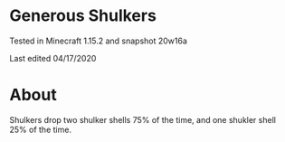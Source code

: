 # Generous Shulkers

Tested in Minecraft 1.15.2 and snapshot 20w16a

Last edited 04/17/2020

# About

Shulkers drop two shulker shells 75% of the time, and one shukler shell 25% of the time.